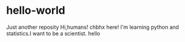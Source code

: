# hello-world
Just another reposity
Hi,humans!
chbhx here! I'm learning python and statistics.I want to be a scientist.
hello

